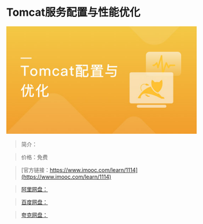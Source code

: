 # Tomcat服务配置与性能优化

![img](../../assets/5fe443090001921705400304.jpg)

> 简介：

> 价格：免费

> [官方链接：https://www.imooc.com/learn/1114](https://www.imooc.com/learn/1114)

> [阿里网盘：]()

> [百度网盘：]()

> [夸克网盘：]()
